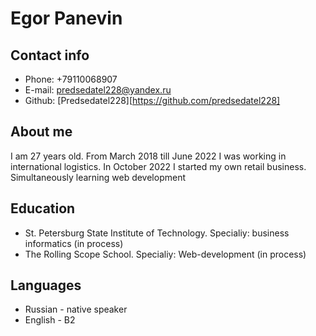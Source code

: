 # Egor Panevin

## Contact info
* Phone: +79110068907
* E-mail: predsedatel228@yandex.ru
* Github: [Predsedatel228][https://github.com/predsedatel228]

## About me
I am 27 years old. From March 2018 till June 2022 I was working in international logistics. In October 2022 I started my own retail business. 
Simultaneously learning web development

## Education
* St. Petersburg State Institute of Technology. Specialiy: business informatics (in process)
* The Rolling Scope School. Specialiy: Web-development (in process)

## Languages
* Russian - native speaker
* English - B2

